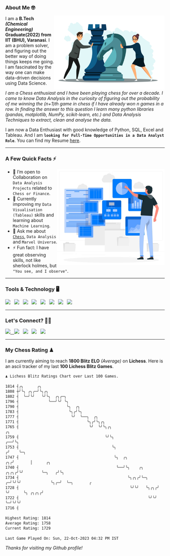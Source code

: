 ### About Me 🤓
<img align="right" alt="Coding" width="350" src="https://github.com/Laxman-Lakhan/Laxman-Lakhan/blob/master/Assets/Chess_Vector.jpg">   

I am a **B.Tech** _**(Chemical Engineering)**_ **Graduate(2022) from IIT (BHU), Varanasi**. I am a problem solver, and figuring out the better way of doing things keeps me going. I am fascinated by the way one can make data-driven decisions using Data Science. 

_I am a Chess enthusiast and I have been playing chess for over a decade. I came to know Data Analysis in the curiosity of figuring out the probability of me winning the (n+1)th game in chess if I have already won n games in a row. In finding the answer to this question I learn many python libraries (pandas, matplotlib, NumPy, scikit-learn, etc.) and Data Analysis Techniques to extract, clean and analyse the data._

I am now a Data Enthusiast with good knowledge of Python, SQL, Excel and Tableau. And I am **`looking for Full-Time Opportunities in a Data Analyst Role`**. You can find my Resume
 [here](https://drive.google.com/file/d/1UIOoogRLj5eGQFQBkuvMmTISZVdl2Ok7/view?usp=sharing).


---

### A Few Quick Facts ⚡️
<img align="right" alt="Coding" width="340" src="https://github.com/Laxman-Lakhan/Laxman-Lakhan/blob/master/Assets/Data_Vector.jpg">   

- 🤝 I’m open to Collaboration on `Data Analysis Projects` related to `Chess or Finance`.
- 📖 Currently improving my `Data Visualisation (Tableau)` skills and learning about `Machine Learning`.
- 💬 Ask me about [`Chess`](https://lichess.org/@/YourKingIsInDanger), `Data Analysis` and `Marvel Universe`.
- ⚡️ Fun fact: I have great observing skills, not like sherlock holmes, but `"You see, and I observe"`.

---
### Tools & Technology 🖥

<img src="https://img.shields.io/badge/Python-white?logo=Python&logoColor=ColorName&style=ShieldStyle" /> &nbsp;
<img src="https://img.shields.io/badge/MySQL-white?logo=MySQL&logoColor=ColorName&style=ShieldStyle" /> &nbsp;
<img src="https://img.shields.io/badge/Tableau-white?logo=Tableau&logoColor=ColorName&style=ShieldStyle" /> &nbsp;
<img src="https://img.shields.io/badge/Excel-white?logo=Microsoft+Excel&logoColor=196F3D&style=ShieldStyle" /> &nbsp;
<img src="https://img.shields.io/badge/Jupyter-white?logo=Jupyter&logoColor=ColorName&style=ShieldStyle" /> &nbsp;
<img src="https://img.shields.io/badge/pandas-white?logo=Pandas&logoColor=000080&style=ShieldStyle" /> &nbsp;
<img src="https://img.shields.io/badge/numpy-white?logo=Numpy&logoColor=85C1E9&style=ShieldStyle" /> &nbsp;
<img src="https://img.shields.io/badge/scikit learn-white?logo=Scikit+Learn&logoColor=ColorName&style=ShieldStyle" /> &nbsp;



---

### Let's Connect? 🫳🏻

<a href="mailto:laxmansingh.lakhan@gmail.com"> <img src="https://img.icons8.com/fluent/48/000000/gmail.png" width="3.5%"/> &nbsp;
[<img src="https://img.icons8.com/color/48/000000/linkedin.png" width="3.5%"/>](https://www.linkedin.com/in/laxman-lakhan/)  &nbsp;
[<img src="https://img.icons8.com/fluent/48/000000/facebook-new.png" width="3.5%"/>](https://www.facebook.com/s.laxmanlakhan/)  &nbsp;
[<img src="https://img.icons8.com/fluent/48/000000/instagram-new.png" width="3.5%"/>](https://www.instagram.com/laxman.lakhan/)  &nbsp;
[<img src="https://img.icons8.com/color/48/000000/twitter.png" width="3.5%"/>](https://twitter.com/laxman__lakhan)  &nbsp;

 ---
  
### My Chess Rating ♟
  
I am currently aiming to reach **1800 Blitz ELO** *(Average)* on **Lichess**. Here is an ascii tracker of my last **100 Lichess Blitz Games**.

  ```
  ♟︎ 𝙻𝚒𝚌𝚑𝚎𝚜𝚜 𝙱𝚕𝚒𝚝𝚣 𝚁𝚊𝚝𝚒𝚗𝚐𝚜 𝙲𝚑𝚊𝚛𝚝 𝚘𝚟𝚎𝚛 𝙻𝚊𝚜𝚝 𝟷00 𝙶𝚊𝚖𝚎𝚜.
  
1814 ┤╭╮      ╭╮
1808 ┼╯╰╮ ╭╮╭─╯╰╮╭╮
1802 ┤  ╰─╯╰╯   ╰╯╰╮  ╭╮╭─╮
1796 ┤             ╰──╯╰╯ ╰╮
1790 ┤                     ╰╮  ╭╮
1783 ┤                      ╰╮╭╯╰╮
1777 ┤                       ╰╯  ╰──╮  ╭╮
1771 ┤                              ╰╮╭╯╰╮╭╮
1765 ┤                               ╰╯  ╰╯╰╮╭╮                                  ╭╮
1759 ┤                                      ╰╯╰╮                              ╭──╯╰╮
1753 ┤                                         ╰╮                            ╭╯    ╰─╮
1747 ┤                                          ╰╮  ╭╮                    ╭╮╭╯       │      ╭╮
1740 ┤                                           ╰──╯╰╮    ╭╮        ╭╮╭╮╭╯╰╯        ╰─╮   ╭╯╰╮
1734 ┤                                                ╰╮╭╮╭╯╰─╮    ╭─╯╰╯╰╯             ╰╮╭─╯  ╰─╮       ╭
1728 ┤                                                 ╰╯╰╯   ╰╮╭╮╭╯                    ╰╯      ╰╮ ╭╮╭╮╭╯
1722 ┤                                                         ╰╯╰╯                              ╰─╯╰╯╰╯
1716 ┤ 

Highest Rating: 1814
Average Rating: 1758
Current Rating: 1729 

Last Game Played On: Sun, 22-Oct-2023 04:32 PM IST
  ```
  
  
*Thanks for visiting my Github profile!*
